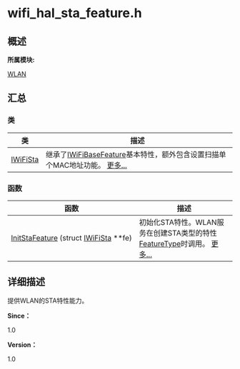 # wifi_hal_sta_feature.h


## **概述**

**所属模块:**

[WLAN](_w_l_a_n.md)


## **汇总**


### 类

  | 类 | 描述 | 
| -------- | -------- |
| [IWiFiSta](_i_wi_fi_sta.md) | 继承了[IWiFiBaseFeature](_i_wi_fi_base_feature.md)基本特性，额外包含设置扫描单个MAC地址功能。&nbsp;[更多...](_i_wi_fi_sta.md) | 


### 函数

  | 函数 | 描述 | 
| -------- | -------- |
| [InitStaFeature](_w_l_a_n.md#initstafeature)&nbsp;(struct&nbsp;[IWiFiSta](_i_wi_fi_sta.md)&nbsp;\*\*fe) | 初始化STA特性。WLAN服务在创建STA类型的特性[FeatureType](_w_l_a_n.md#featuretype)时调用。&nbsp;[更多...](_w_l_a_n.md#initstafeature) | 


## **详细描述**

提供WLAN的STA特性能力。

**Since：**

1.0

**Version：**

1.0
